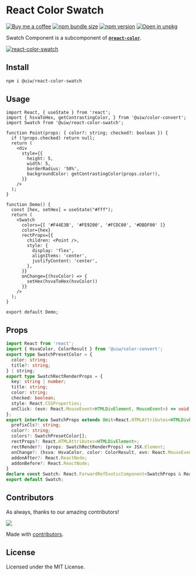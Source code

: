 React Color Swatch
===

[![Buy me a coffee](https://img.shields.io/badge/Buy%20me%20a%20coffee-048754?logo=buymeacoffee)](https://jaywcjlove.github.io/#/sponsor)
[![npm bundle size](https://img.shields.io/bundlephobia/minzip/@uiw/react-color-swatch)](https://bundlephobia.com/package/@uiw/react-color-swatch) [![npm version](https://img.shields.io/npm/v/@uiw/react-color-swatch.svg)](https://www.npmjs.com/package/@uiw/react-color-swatch) [![Open in unpkg](https://img.shields.io/badge/Open%20in-unpkg-blue)](https://uiwjs.github.io/npm-unpkg/#/pkg/@uiw/react-color-swatch/file/README.md)

Swatch Component is a subcomponent of [**`@react-color`**](https://uiwjs.github.io/react-color).

<!--rehype:ignore:start-->
[![react-color-swatch](https://user-images.githubusercontent.com/1680273/125950289-f965e6c2-c21f-4b5c-a05c-a27aa07e738f.png)](https://uiwjs.github.io/react-color/#/swatch)
<!--rehype:ignore:end-->

## Install

```bash
npm i @uiw/react-color-swatch
```

## Usage

```tsx mdx:preview
import React, { useState } from 'react';
import { hsvaToHex, getContrastingColor, } from '@uiw/color-convert';
import Swatch from '@uiw/react-color-swatch';

function Point(props: { color?: string; checked?: boolean }) {
  if (!props.checked) return null;
  return (
    <div
      style={{
        height: 5,
        width: 5,
        borderRadius: '50%',
        backgroundColor: getContrastingColor(props.color!),
      }}
    />
  );
}

function Demo() {
  const [hex, setHex] = useState("#fff");
  return (
    <Swatch
      colors={[ '#F44E3B', '#FE9200', '#FCDC00', '#DBDF00' ]}
      color={hex}
      rectProps={{
        children: <Point />,
        style: {
          display: 'flex',
          alignItems: 'center',
          justifyContent: 'center',
        },
      }}
      onChange={(hsvColor) => {
        setHex(hsvaToHex(hsvColor))
      }}
    />
  );
}

export default Demo;
```

## Props

```ts
import React from 'react';
import { HsvaColor, ColorResult } from '@uiw/color-convert';
export type SwatchPresetColor = {
  color: string;
  title?: string;
} | string;
export type SwatchRectRenderProps = {
  key: string | number;
  title: string;
  color: string;
  checked: boolean;
  style: React.CSSProperties;
  onClick: (evn: React.MouseEvent<HTMLDivElement, MouseEvent>) => void;
};
export interface SwatchProps extends Omit<React.HTMLAttributes<HTMLDivElement>, 'onChange' | 'color'> {
  prefixCls?: string;
  color?: string;
  colors?: SwatchPresetColor[];
  rectProps?: React.HTMLAttributes<HTMLDivElement>;
  rectRender?: (props: SwatchRectRenderProps) => JSX.Element;
  onChange?: (hsva: HsvaColor, color: ColorResult, evn: React.MouseEvent<HTMLDivElement, MouseEvent>) => void;
  addonAfter?: React.ReactNode;
  addonBefore?: React.ReactNode;
}
declare const Swatch: React.ForwardRefExoticComponent<SwatchProps & React.RefAttributes<HTMLDivElement>>;
export default Swatch;
```

<!--footer-dividing-->

## Contributors

As always, thanks to our amazing contributors!

<a href="https://uiwjs.github.io/react-color/graphs/contributors">
  <img src="https://uiwjs.github.io/react-color/coverage/CONTRIBUTORS.svg" />
</a>

Made with [contributors](https://github.com/jaywcjlove/github-action-contributors).

## License

Licensed under the MIT License.
